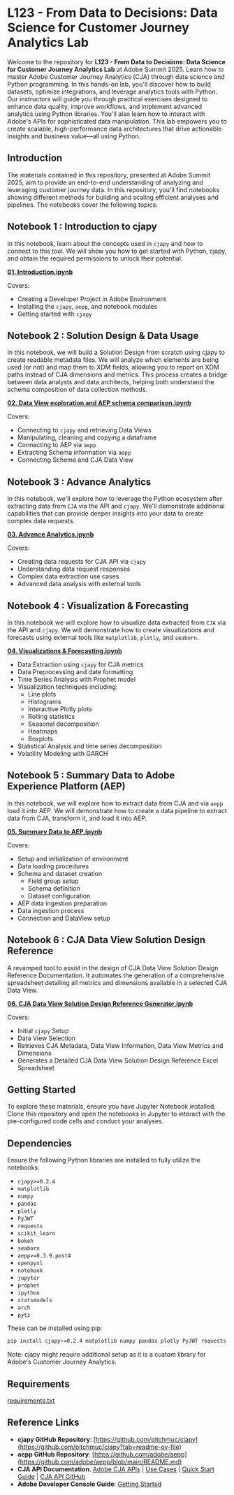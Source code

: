 # L123 - From Data to Decisions: Data Science for Customer Journey Analytics Lab

Welcome to the repository for **L123 - From Data to Decisions: Data Science for Customer Journey Analytics Lab** at Adobe Summit 2025. Learn how to master Adobe Customer Journey Analytics (CJA) through data science and Python programming. In this hands-on lab, you'll discover how to build datasets, optimize integrations, and leverage analytics tools with Python. Our instructors will guide you through practical exercises designed to enhance data quality, improve workflows, and implement advanced analytics using Python libraries. You'll also learn how to interact with Adobe's APIs for sophisticated data manipulation. This lab empowers you to create scalable, high-performance data architectures that drive actionable insights and business value—all using Python.

## Introduction

The materials contained in this repository, presented at Adobe Summit 2025, aim to provide an end-to-end understanding of analyzing and leveraging customer journey data. In this repository, you'll find notebooks showing different methods for building and scaling efficient analyses and pipelines. The notebooks cover the following topics:

## Notebook 1 : Introduction to cjapy
In this notebook, learn about the concepts used in `cjapy` and how to connect to this tool.
We will show you how to get started with Python, cjapy, and obtain the required permissions to unlock their potential.

**[01. Introduction.ipynb](https://github.com/pitchmuc/CJA_Summit_2025/blob/main/notebooks/01.%20Introduction.ipynb)**

Covers:
* Creating a Developer Project in Adobe Environment
* Installing the `cjapy`, `aepp`, and notebook modules
* Getting started with `cjapy`

## Notebook 2 : Solution Design & Data Usage
In this notebook, we will build a Solution Design from scratch using cjapy to create readable metadata files. We will analyze which elements are being used (or not) and map them to XDM fields, allowing you to report on XDM paths instead of CJA dimensions and metrics.
This process creates a bridge between data analysts and data architects, helping both understand the schema composition of data collection methods.

**[02. Data View exploration and AEP schema comparison.ipynb](https://github.com/pitchmuc/CJA_Summit_2025/blob/main/notebooks/02.%20Data%20View%20exploration%20and%20AEP%20schema%20comparison.ipynb)**

Covers:
* Connecting to `cjapy` and retrieving Data Views
* Manipulating, cleaning and copying a dataframe
* Connecting to AEP via `aepp`
* Extracting Schema information via `aepp`
* Connecting Schema and CJA Data View

## Notebook 3 : Advance Analytics
In this notebook, we'll explore how to leverage the Python ecosystem after extracting data from `CJA` via the API and `cjapy`. We'll demonstrate additional capabilities that can provide deeper insights into your data to create complex data requests.

**[03. Advance Analytics.ipynb](https://github.com/pitchmuc/CJA_Summit_2025/blob/main/notebooks/03.%20Advance%20Analytics.ipynb)**

Covers:
* Creating data requests for CJA API via `cjapy`
* Understanding data request responses
* Complex data extraction use cases
* Advanced data analysis with external tools


## Notebook 4 : Visualization & Forecasting
In this notebook we will explore how to visualize data extracted from `CJA` via the API and `cjapy`. We will demonstrate how to create visualizations and forecasts using external tools like `matplotlib`, `plotly`, and `seaborn`.

**[04. Visualizations & Forecasting.ipynb](https://github.com/pitchmuc/CJA_Summit_2025/blob/main/notebooks/04.%20Visualizations%20%26%20Forecasting.ipynb)**

* Data Extraction using `cjapy` for CJA metrics
* Data Preprocessing and date formatting
* Time Series Analysis with Prophet model
* Visualization techniques including:
  - Line plots
  - Histograms
  - Interactive Plotly plots
  - Rolling statistics
  - Seasonal decomposition
  - Heatmaps
  - Boxplots
* Statistical Analysis and time series decomposition
* Volatility Modeling with GARCH


## Notebook 5 : Summary Data to Adobe Experience Platform (AEP)

In this notebook, we will explore how to extract data from CJA and via `aepp` load it into AEP. We will demonstrate how to create a data pipeline to extract data from CJA, transform it, and load it into AEP.

**[05. Summary Data to AEP.ipynb](https://github.com/pitchmuc/CJA_Summit_2025/blob/main/notebooks/05.%20Summary%20Data%20to%20AEP.ipynb)**

Covers:
* Setup and initialization of environment
*  Data loading procedures
*  Schema and dataset creation
    - Field group setup
    - Schema definition
    - Dataset configuration
* AEP data ingestion preparation
* Data ingestion process
* Connection and DataView setup


## Notebook 6 : CJA Data View Solution Design Reference

A revamped tool to assist in the design of CJA Data View Solution Design Reference Documentation. It automates the generation of a comprehensive spreadsheet detailing all metrics and dimensions available in a selected CJA Data View.

**[06. CJA Data View Solution Design Reference Generator.ipynb](https://github.com/pitchmuc/CJA_Summit_2025/blob/main/notebooks/06.%20CJA%20Data%20View%20Solution%20Design%20Reference%20Generator.ipynb)**

Covers:
* Initial `cjapy` Setup
* Data View Selection
* Retrieves CJA Metadata, Data View Information, Data View Metrics and Dimensions
* Generates a Detailed CJA Data View Solution Design Reference Excel Spreadsheet


## Getting Started

To explore these materials, ensure you have Jupyter Notebook installed. Clone this repository and open the notebooks in Jupyter to interact with the pre-configured code cells and conduct your analyses.

## Dependencies

Ensure the following Python libraries are installed to fully utilize the notebooks:

- `cjapy>=0.2.4`
- `matplotlib`
- `numpy`
- `pandas`
- `plotly`
- `PyJWT`
- `requests`
- `scikit_learn`
- `bokeh`
- `seaborn`
- `aepp>=0.3.9.post4`
- `openpyxl`
- `notebook`
- `jupyter`
- `prophet`
- `ipython`
- `statsmodels`
- `arch`
- `pytz`

These can be installed using pip:

```sh
pip install cjapy>=0.2.4 matplotlib numpy pandas plotly PyJWT requests scikit-learn bokeh seaborn aepp>=0.3.9.post4 openpyxl notebook jupyter prophet ipython statsmodels arch pytz
```

Note: cjapy might require additional setup as it is a custom library for Adobe's Customer Journey Analytics.

## Requirements
[requirements.txt](requirements.txt)

## Reference Links

- **cjapy GitHub Repository**: [https://github.com/pitchmuc/cjapy](https://github.com/pitchmuc/cjapy?tab=readme-ov-file)
- **aepp GitHub Repository**: [https://github.com/adobe/aepp](https://github.com/adobe/aepp/blob/main/README.md)
- **CJA API Documentation**: [Adobe CJA APIs](https://www.adobe.io/cja-apis/docs/api/) | [Use Cases](https://www.adobe.io/cja-apis/docs/use-cases/) | [Quick Start Guide](https://developer.adobe.com/cja-apis/docs/getting-started/) | [CJA API GitHub](https://github.com/AdobeDocs/cja-apis)
- **Adobe Developer Console Guide**: [Getting Started](https://developer.adobe.com/developer-console/docs/guides/getting-started/)